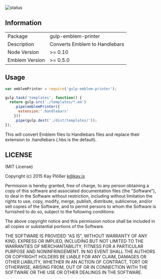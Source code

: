 ![status](https://secure.travis-ci.org/kay-is/gulp-emblem-printer.svg?branch=master)

## Information

<table>
<tr>
<td>Package</td><td>gulp-emblem-printer</td>
</tr>
<tr>
<td>Description</td>
<td>Converts Emblem to Handlebars</td>
</tr>
<tr>
<td>Node Version</td>
<td>>= 0.10</td>
</tr>
<tr>
<td>Emblem Version</td>
<td>>= 0.5.0</td>
</tr>
</table>

## Usage

```js
var emblemPrinter = require('gulp-emblem-printer');

gulp.task('templates', function() {
  return gulp.src('./templates/*.em')
    .pipe(emblemPrinter({
      extension:'.handlebars'
    }))
    .pipe(gulp.dest('./dist/templates/'));
});
```

This will convert Emblem files to Handlebars files and replace their extension to .handlebars (.hbs is the default).


## LICENSE

(MIT License)

Copyright (c) 2015 Kay Plößer <k@kay.is>

Permission is hereby granted, free of charge, to any person obtaining
a copy of this software and associated documentation files (the
"Software"), to deal in the Software without restriction, including
without limitation the rights to use, copy, modify, merge, publish,
distribute, sublicense, and/or sell copies of the Software, and to
permit persons to whom the Software is furnished to do so, subject to
the following conditions:

The above copyright notice and this permission notice shall be
included in all copies or substantial portions of the Software.

THE SOFTWARE IS PROVIDED "AS IS", WITHOUT WARRANTY OF ANY KIND,
EXPRESS OR IMPLIED, INCLUDING BUT NOT LIMITED TO THE WARRANTIES OF
MERCHANTABILITY, FITNESS FOR A PARTICULAR PURPOSE AND
NONINFRINGEMENT. IN NO EVENT SHALL THE AUTHORS OR COPYRIGHT HOLDERS BE
LIABLE FOR ANY CLAIM, DAMAGES OR OTHER LIABILITY, WHETHER IN AN ACTION
OF CONTRACT, TORT OR OTHERWISE, ARISING FROM, OUT OF OR IN CONNECTION
WITH THE SOFTWARE OR THE USE OR OTHER DEALINGS IN THE SOFTWARE.